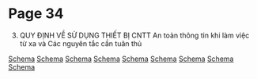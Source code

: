 # Page 34

3. QUY ĐỊNH VỀ SỬ DỤNG THIẾT BỊ CNTT
An toàn thông tin khi làm việc từ xa và Các nguyên tắc cần tuân thủ

[Schema](page_34_table_1.png)
[Schema](page_34_table_2.png)
[Schema](page_34_table_3.png)
[Schema](page_34_table_4.png)
[Schema](page_34_img_0.png)
[Schema](page_34_img_1.png)
[Schema](page_34_img_2.png)
[Schema](page_34_img_3.png)
[Schema](page_34_img_4.png)
